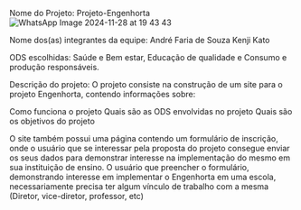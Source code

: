 Nome do Projeto: Projeto-Engenhorta
![WhatsApp Image 2024-11-28 at 19 43 43](https://github.com/user-attachments/assets/584b3ebd-5b36-46ab-9edf-93e466243bba)


Nome dos(as) integrantes da equipe: André Faria de Souza
                                    Kenji Kato

                                    
ODS escolhidas: Saúde e Bem estar, Educação de qualidade e Consumo e produção responsáveis.



Descrição do projeto: O projeto consiste na construção de um site para o projeto Engenhorta, contendo informações sobre:

Como funciona o projeto
Quais são as ODS envolvidas no projeto
Quais são os objetivos do projeto

O site também possui uma página contendo um formulário de inscrição, onde o usuário que se interessar pela proposta do projeto consegue enviar os seus dados para demonstrar 
interesse na implementação do mesmo em sua instituição de ensino. O usuário que preencher o formulário, demonstrando interesse em implementar o Engenhorta em uma escola, necessariamente 
precisa ter algum  vínculo de  trabalho com a mesma (Diretor, vice-diretor, professor, etc)
